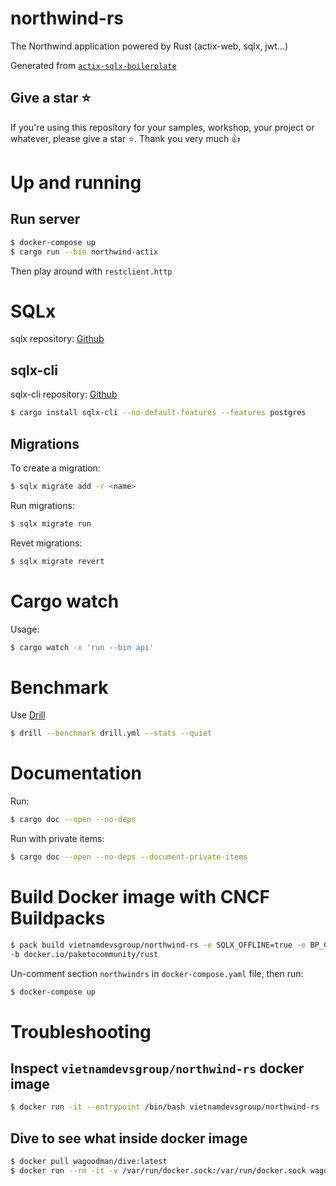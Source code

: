 # northwind-rs

The Northwind application powered by Rust (actix-web, sqlx, jwt...)

Generated from [`actix-sqlx-boilerplate`](https://github.com/fabienbellanger/actix-sqlx-boilerplate)

## Give a star ⭐

If you're using this repository for your samples, workshop, your project or whatever, please give a star ⭐. Thank you very much :+1:

# Up and running

## Run server

```bash
$ docker-compose up
$ cargo run --bin northwind-actix
```

Then play around with `restclient.http`

# SQLx

sqlx repository: [Github](https://github.com/launchbadge/sqlx)
## sqlx-cli

sqlx-cli repository: [Github](https://github.com/launchbadge/sqlx/tree/master/sqlx-cli)

```bash
$ cargo install sqlx-cli --no-default-features --features postgres
```

## Migrations

To create a migration:

```bash
$ sqlx migrate add -r <name>
```

Run migrations:

```bash
$ sqlx migrate run
```

Revet migrations:

```bash
$ sqlx migrate revert
```

# Cargo watch

Usage:

```bash
$ cargo watch -x 'run --bin api'
```

# Benchmark

Use [Drill](https://github.com/fcsonline/drill)

```bash
$ drill --benchmark drill.yml --stats --quiet
```

# Documentation

Run:

```bash
$ cargo doc --open --no-deps
```

Run with private items:

```bash
$ cargo doc --open --no-deps --document-private-items
```

# Build Docker image with CNCF Buildpacks

```bash
$ pack build vietnamdevsgroup/northwind-rs -e SQLX_OFFLINE=true -e BP_CARGO_INSTALL_ARGS="--path=./apps/actix" 
-b docker.io/paketocommunity/rust
```

Un-comment section `northwindrs` in `docker-compose.yaml` file, then run:

```bash
$ docker-compose up
```

# Troubleshooting 

## Inspect `vietnamdevsgroup/northwind-rs` docker image

```bash
$ docker run -it --entrypoint /bin/bash vietnamdevsgroup/northwind-rs
```

## Dive to see what inside docker image

```bash
$ docker pull wagoodman/dive:latest
$ docker run --rm -it -v /var/run/docker.sock:/var/run/docker.sock wagoodman/dive:latest vietnamdevsgroup/northwind-rs
```